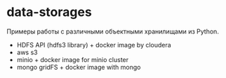 # data-storages

Примеры работы с различными объектными хранилищами из Python.

- HDFS API (hdfs3 library) + docker image by cloudera
- aws s3
- minio + docker image for minio cluster
- mongo gridFS + docker image with mongo
